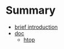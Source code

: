 # Summary

* [brief introduction](README.md)
* [doc](doc/README.md)
    * [htop](doc/htop/study-htop.md)

